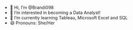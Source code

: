 - 👋 Hi, I’m @Brandi098
- 👀 I’m interested in becoming a Data Analyst! 
- 🌱 I’m currently learning Tableau, Microsoft Excel and SQL
- 😄 Pronouns: She/Her

<!---
Brandi098/Brandi098 is a ✨ special ✨ repository because its `README.md` (this file) appears on your GitHub profile.
You can click the Preview link to take a look at your changes.
--->
